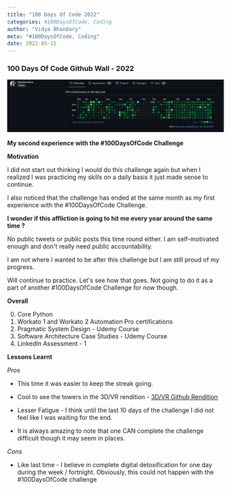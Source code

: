 ```yaml
---
title: "100 Days Of Code 2022"
categories: #100DaysOfCode, Coding
author: "Vidya Bhandary"
meta: "#100DaysOfCode, Coding"
date: 2022-05-15
---
```


### 100 Days Of Code Github Wall - 2022

![](https://raw.githubusercontent.com/vidyabhandary/blog/master/images/GitHub100Days2022.PNG)

**My second experience with the #100DaysOfCode Challenge**

**Motivation**

I did not start out thinking I would do this challenge again but when I realized I was practicing my skills on a daily basis it just made sense to continue.

I also noticed that the challenge has ended at the same month as my first experience with the #100DaysOfCode Challenge.

**I wonder if this affliction is going to hit me every year around the same time ?**

No public tweets or public posts this time round either. I am self-motivated enough and don't really need public accountability.

I am not where I wanted to be after this challenge but I am still proud of my progress.

Will continue to practice. Let's see how that goes. Not going to do it as a part of another #100DaysOfCode Challenge for now though.

**Overall**

0. Core Python
1. Workato 1 and Workato 2 Automation Pro certifications
2. Pragmatic System Design - Udemy Course
3. Software Architecture Case Studies - Udemy Course
4. LinkedIn Assessment - 1

**Lessons Learnt**

_Pros_

- This time it was easier to keep the streak going.

- Cool to see the towers in the 3D/VR rendition -
  [3D/VR Github Rendition](https://skyline.github.com/vidyabhandary/2022)

- Lesser Fatigue - I think until the last 10 days of the challenge I did not feel like I was waiting for the end.

- It is always amazing to note that one CAN complete the challenge difficult though it may seem in places.

_Cons_

- Like last time - I believe in complete digital detoxification for one day during the week / fortnight. Obviously, this could not happen with the #100DaysOfCode challenge

